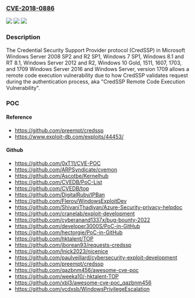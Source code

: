 ### [CVE-2018-0886](https://cve.mitre.org/cgi-bin/cvename.cgi?name=CVE-2018-0886)
![](https://img.shields.io/static/v1?label=Product&message=Windows&color=blue)
![](https://img.shields.io/static/v1?label=Version&message=n%2Fa&color=blue)
![](https://img.shields.io/static/v1?label=Vulnerability&message=Remote%20Code%20Execution&color=brighgreen)

### Description

The Credential Security Support Provider protocol (CredSSP) in Microsoft Windows Server 2008 SP2 and R2 SP1, Windows 7 SP1, Windows 8.1 and RT 8.1, Windows Server 2012 and R2, Windows 10 Gold, 1511, 1607, 1703, and 1709 Windows Server 2016 and Windows Server, version 1709 allows a remote code execution vulnerability due to how CredSSP validates request during the authentication process, aka "CredSSP Remote Code Execution Vulnerability".

### POC

#### Reference
- https://github.com/preempt/credssp
- https://www.exploit-db.com/exploits/44453/

#### Github
- https://github.com/0xT11/CVE-POC
- https://github.com/ARPSyndicate/cvemon
- https://github.com/Ascotbe/Kernelhub
- https://github.com/CVEDB/PoC-List
- https://github.com/CVEDB/top
- https://github.com/DigitalRuby/IPBan
- https://github.com/Flerov/WindowsExploitDev
- https://github.com/ShivaniThadiyan/Azure-Security-privacy-helpdoc
- https://github.com/cranelab/exploit-development
- https://github.com/cyberanand1337x/bug-bounty-2022
- https://github.com/developer3000S/PoC-in-GitHub
- https://github.com/hectorgie/PoC-in-GitHub
- https://github.com/hktalent/TOP
- https://github.com/jborean93/requests-credssp
- https://github.com/lnick2023/nicenice
- https://github.com/paulveillard/cybersecurity-exploit-development
- https://github.com/preempt/credssp
- https://github.com/qazbnm456/awesome-cve-poc
- https://github.com/weeka10/-hktalent-TOP
- https://github.com/xbl3/awesome-cve-poc_qazbnm456
- https://github.com/ycdxsb/WindowsPrivilegeEscalation

